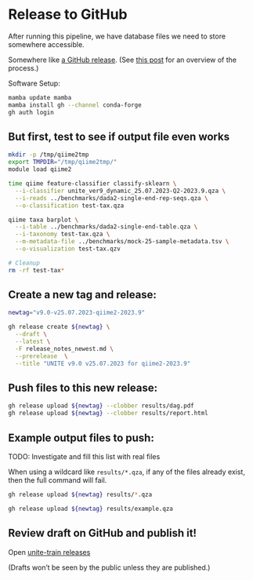 # Release to GitHub

After running this pipeline, we have database files we need to store somewhere accessible.

Somewhere like [a GitHub release](https://docs.github.com/en/repositories/releasing-projects-on-github/about-releases).
(See [this post](https://stackoverflow.com/questions/64936180/how-to-release-on-github-through-the-command-line-and-to-attach-a-large-file) for an overview of the process.)

Software Setup:

```bash
mamba update mamba
mamba install gh --channel conda-forge
gh auth login
```

## But first, test to see if output file even works

```bash
mkdir -p /tmp/qiime2tmp
export TMPDIR="/tmp/qiime2tmp/"
module load qiime2

time qiime feature-classifier classify-sklearn \
  --i-classifier unite_ver9_dynamic_25.07.2023-Q2-2023.9.qza \
  --i-reads ../benchmarks/dada2-single-end-rep-seqs.qza \
  --o-classification test-tax.qza

qiime taxa barplot \
  --i-table ../benchmarks/dada2-single-end-table.qza \
  --i-taxonomy test-tax.qza \
  --m-metadata-file ../benchmarks/mock-25-sample-metadata.tsv \
  --o-visualization test-tax.qzv

# Cleanup
rm -rf test-tax*
```

## Create a new tag and release:

```bash
newtag="v9.0-v25.07.2023-qiime2-2023.9"

gh release create ${newtag} \
  --draft \
  --latest \
  -F release_notes_newest.md \
  --prerelease  \
  --title "UNITE v9.0 v25.07.2023 for qiime2-2023.9"
```

## Push files to this new release:

```bash
gh release upload ${newtag} --clobber results/dag.pdf
gh release upload ${newtag} --clobber results/report.html
```

## Example output files to push:

TODO: Investigate and fill this list with real files

When using a wildcard like `results/*.qza`, if any of the files already exist, then the full command will fail.

```bash
gh release upload ${newtag} results/*.qza

gh release upload ${newtag} results/example.qza
```

## Review draft on GitHub and publish it!

Open [unite-train releases](https://github.com/colinbrislawn/unite-train/releases)

(Drafts won’t be seen by the public unless they are published.)


